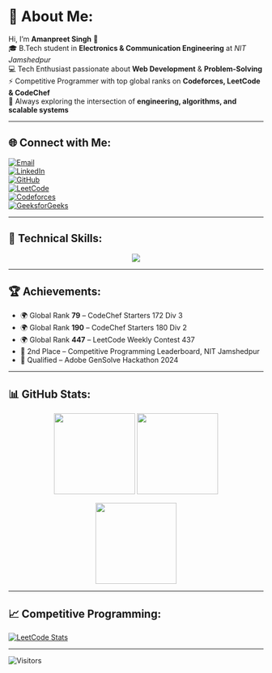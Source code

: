 # 💫 About Me:
Hi, I’m **Amanpreet Singh** 👋  
🎓 B.Tech student in **Electronics & Communication Engineering** at *NIT Jamshedpur*  
💻 Tech Enthusiast passionate about **Web Development** & **Problem-Solving**  
⚡ Competitive Programmer with top global ranks on **Codeforces, LeetCode & CodeChef**  
🚀 Always exploring the intersection of **engineering, algorithms, and scalable systems**

---

## 🌐 Connect with Me:
[![Email](https://img.shields.io/badge/Email-D14836?logo=gmail&logoColor=white)](mailto:as920139.amanpreetsingh@gmail.com)  
[![LinkedIn](https://img.shields.io/badge/LinkedIn-0077B5?logo=linkedin&logoColor=white)](https://www.linkedin.com/in/amanpreet-singh-a40413223/)  
[![GitHub](https://img.shields.io/badge/GitHub-171515?logo=github&logoColor=white)](https://github.com/Aman24114)  
[![LeetCode](https://img.shields.io/badge/LeetCode-FFA116?logo=leetcode&logoColor=white)](https://leetcode.com/u/_zephyros_/)  
[![Codeforces](https://img.shields.io/badge/Codeforces-1F8ACB?logo=codeforces&logoColor=white)](https://codeforces.com/profile/Amanpreet_24)  
[![GeeksforGeeks](https://img.shields.io/badge/GeeksforGeeks-0F9D58?logo=geeksforgeeks&logoColor=white)](https://www.geeksforgeeks.org/user/amanpreet24/)  

---

## 💼 Technical Skills:
<p align="center">
  <a href="https://skillicons.dev">
    <img src="https://skillicons.dev/icons?i=c,cpp,java,py,js,ts,react,next,nodejs,express,postgres,mongodb,mysql,firebase,appwrite,git,github,docker,postman,vscode" />
  </a>
</p>

---

## 🏆 Achievements:
- 🌍 Global Rank **79** – CodeChef Starters 172 Div 3  
- 🌍 Global Rank **190** – CodeChef Starters 180 Div 2  
- 🌍 Global Rank **447** – LeetCode Weekly Contest 437  
- 🥈 2nd Place – Competitive Programming Leaderboard, NIT Jamshedpur  
- 🎯 Qualified – Adobe GenSolve Hackathon 2024  

---

## 📊 GitHub Stats:
<p align="center">
  <img src="https://github-readme-stats.vercel.app/api?username=Aman24114&theme=dark&hide_border=false&include_all_commits=true&count_private=true" height="160px"/>
  <img src="https://nirzak-streak-stats.vercel.app/?user=Aman24114&theme=dark&hide_border=false" height="160px"/>
</p>

<p align="center">
  <img src="https://github-readme-stats.vercel.app/api/top-langs/?username=Aman24114&theme=dark&hide_border=false&layout=compact" height="160px"/>
</p>

---

## 📈 Competitive Programming:
[![LeetCode Stats](https://leetcard.jacoblin.cool/_zephyros_?theme=dark&font=Poppins&ext=heatmap)](https://leetcode.com/u/_zephyros_/)

---

![Visitors](https://moe-counter.glitch.me/get/@Aman24114?theme=rule34)
